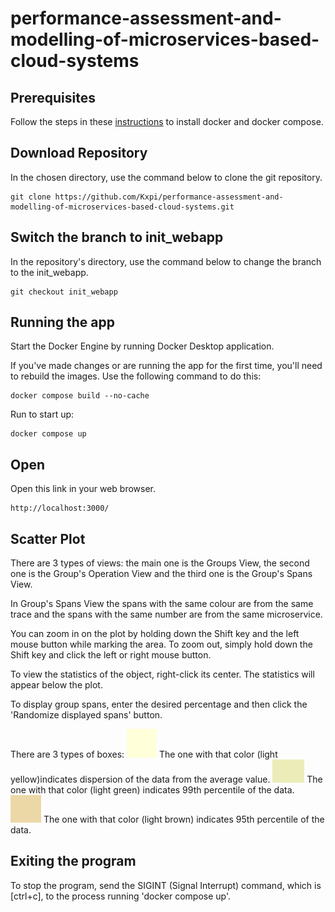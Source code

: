 # performance-assessment-and-modelling-of-microservices-based-cloud-systems

## Prerequisites

Follow the steps in these [instructions](https://docs.docker.com/desktop/install/windows-install/) to install docker and docker compose.

## Download Repository

In the chosen directory, use the command below to clone the git repository.
<!-- markdownlint-disable-next-line MD034 -->
```shell
git clone https://github.com/Kxpi/performance-assessment-and-modelling-of-microservices-based-cloud-systems.git
```

## Switch the branch to init_webapp

In the repository's directory, use the command below to change the branch to the init_webapp.

```shell
git checkout init_webapp
```

## Running the app

Start the Docker Engine by running Docker Desktop application.

If you've made changes or are running the app for the first time, you'll need to rebuild the images. Use the following command to do this:

```shell
docker compose build --no-cache
```

Run to start up:

```shell
docker compose up
```

## Open

Open this link in your web browser.

```url
http://localhost:3000/
```

## Scatter Plot

There are 3 types of views: the main one is the Groups View, the second one is the Group's Operation View and the third one is the Group's Spans View.

In Group's Spans View the spans with the same colour are from the same trace and the spans with the same number are from the same microservice.

You can zoom in on the plot by holding down the Shift key and the left mouse button while marking the area. To zoom out, simply hold down the Shift key and click the left or right mouse button.

To view the statistics of the object, right-click its center. The statistics will appear below the plot.

To display group spans, enter the desired percentage and then click the 'Randomize displayed spans' button.

There are 3 types of boxes:
![Yellow](image-4.png) The one with that color (light yellow)indicates dispersion of the data from the average value.
![Green](image-1.png) The one with that color (light green) indicates 99th percentile of the data.
![Brown](image-2.png) The one with that color (light brown) indicates 95th percentile of the data.

## Exiting the program

To stop the program, send the SIGINT (Signal Interrupt) command, which is [ctrl+c], to the process running 'docker compose up'.
